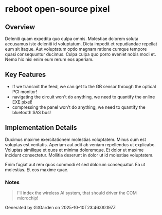# reboot open-source pixel

## Overview
Deleniti quam expedita quo culpa omnis. Molestiae dolorem soluta accusamus iste deleniti id voluptatum. Dicta impedit et repudiandae repellat eum sit itaque. Aut voluptatum optio magnam ratione cumque tempore quasi consequuntur ducimus. Culpa culpa quo porro eveniet nobis modi et. Nemo hic nisi enim eum rerum eos aperiam.

## Key Features
- If we transmit the feed, we can get to the GB sensor through the optical PCI monitor!
- navigating the circuit won't do anything, we need to quantify the online EXE pixel!
- compressing the panel won't do anything, we need to quantify the bluetooth SAS bus!

## Implementation Details
Ducimus maxime exercitationem molestias voluptatem. Minus cum est voluptas est veritatis. Aperiam aut odit ab veniam repellendus ut explicabo. Voluptas similique et quos et minima doloremque. Et dolor ut maxime incidunt consectetur. Mollitia deserunt in dolor ut id molestiae voluptatem.
 Enim fugiat aut rem quos commodi et sed dolorum consequatur. Ea ut molestias. Et eos maxime quae.

### Notes
> I'll index the wireless AI system, that should driver the COM microchip!

Generated by GitGarden on 2025-10-10T23:46:00.197Z